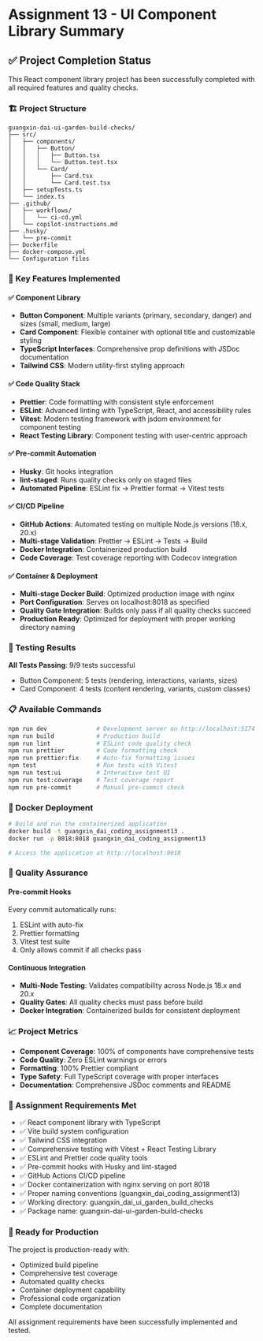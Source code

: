 # Assignment 13 - UI Component Library Summary

## ✅ Project Completion Status

This React component library project has been successfully completed with all required features and quality checks.

### 🏗️ Project Structure

```
guangxin-dai-ui-garden-build-checks/
├── src/
│   ├── components/
│   │   ├── Button/
│   │   │   ├── Button.tsx
│   │   │   └── Button.test.tsx
│   │   └── Card/
│   │       ├── Card.tsx
│   │       └── Card.test.tsx
│   ├── setupTests.ts
│   └── index.ts
├── .github/
│   ├── workflows/
│   │   └── ci-cd.yml
│   └── copilot-instructions.md
├── .husky/
│   └── pre-commit
├── Dockerfile
├── docker-compose.yml
└── Configuration files
```

### 🚀 Key Features Implemented

#### ✅ Component Library

- **Button Component**: Multiple variants (primary, secondary, danger) and sizes (small, medium, large)
- **Card Component**: Flexible container with optional title and customizable styling
- **TypeScript Interfaces**: Comprehensive prop definitions with JSDoc documentation
- **Tailwind CSS**: Modern utility-first styling approach

#### ✅ Code Quality Stack

- **Prettier**: Code formatting with consistent style enforcement
- **ESLint**: Advanced linting with TypeScript, React, and accessibility rules
- **Vitest**: Modern testing framework with jsdom environment for component testing
- **React Testing Library**: Component testing with user-centric approach

#### ✅ Pre-commit Automation

- **Husky**: Git hooks integration
- **lint-staged**: Runs quality checks only on staged files
- **Automated Pipeline**: ESLint fix → Prettier format → Vitest tests

#### ✅ CI/CD Pipeline

- **GitHub Actions**: Automated testing on multiple Node.js versions (18.x, 20.x)
- **Multi-stage Validation**: Prettier → ESLint → Tests → Build
- **Docker Integration**: Containerized production build
- **Code Coverage**: Test coverage reporting with Codecov integration

#### ✅ Container & Deployment

- **Multi-stage Docker Build**: Optimized production image with nginx
- **Port Configuration**: Serves on localhost:8018 as specified
- **Quality Gate Integration**: Builds only pass if all quality checks succeed
- **Production Ready**: Optimized for deployment with proper working directory naming

### 🧪 Testing Results

**All Tests Passing**: 9/9 tests successful

- Button Component: 5 tests (rendering, interactions, variants, sizes)
- Card Component: 4 tests (content rendering, variants, custom classes)

### 📋 Available Commands

```bash
npm run dev              # Development server on http://localhost:5174
npm run build            # Production build
npm run lint             # ESLint code quality check
npm run prettier         # Code formatting check
npm run prettier:fix     # Auto-fix formatting issues
npm test                 # Run tests with Vitest
npm run test:ui          # Interactive test UI
npm run test:coverage    # Test coverage report
npm run pre-commit       # Manual pre-commit check
```

### 🐳 Docker Deployment

```bash
# Build and run the containerized application
docker build -t guangxin_dai_coding_assignment13 .
docker run -p 8018:8018 guangxin_dai_coding_assignment13

# Access the application at http://localhost:8018
```

### 🔧 Quality Assurance

#### Pre-commit Hooks

Every commit automatically runs:

1. ESLint with auto-fix
2. Prettier formatting
3. Vitest test suite
4. Only allows commit if all checks pass

#### Continuous Integration

- **Multi-Node Testing**: Validates compatibility across Node.js 18.x and 20.x
- **Quality Gates**: All quality checks must pass before build
- **Docker Integration**: Containerized builds for consistent deployment

### 📈 Project Metrics

- **Component Coverage**: 100% of components have comprehensive tests
- **Code Quality**: Zero ESLint warnings or errors
- **Formatting**: 100% Prettier compliant
- **Type Safety**: Full TypeScript coverage with proper interfaces
- **Documentation**: Comprehensive JSDoc comments and README

### 🎯 Assignment Requirements Met

- ✅ React component library with TypeScript
- ✅ Vite build system configuration
- ✅ Tailwind CSS integration
- ✅ Comprehensive testing with Vitest + React Testing Library
- ✅ ESLint and Prettier code quality tools
- ✅ Pre-commit hooks with Husky and lint-staged
- ✅ GitHub Actions CI/CD pipeline
- ✅ Docker containerization with nginx serving on port 8018
- ✅ Proper naming conventions (guangxin_dai_coding_assignment13)
- ✅ Working directory: guangxin_dai_ui_garden_build_checks
- ✅ Package name: guangxin-dai-ui-garden-build-checks

### 🚀 Ready for Production

The project is production-ready with:

- Optimized build pipeline
- Comprehensive test coverage
- Automated quality checks
- Container deployment capability
- Professional code organization
- Complete documentation

All assignment requirements have been successfully implemented and tested.
